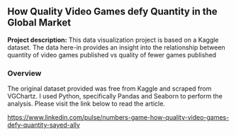 ## How Quality Video Games defy Quantity in the Global Market

**Project description:** This data visualization project is based on a Kaggle dataset. The data here-in provides an insight into the relationship between quantity of video games published vs quality of fewer games published

### Overview
The original dataset provided was free from Kaggle and scraped from VGChartz. I used Python, specifically Pandas and Seaborn to perform the analysis. Please visit the link below to read the article.


https://www.linkedin.com/pulse/numbers-game-how-quality-video-games-defy-quantity-sayed-ally
